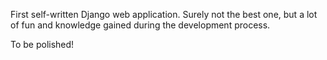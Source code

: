 First self-written Django web application. 
Surely not the best one, but a lot of fun and knowledge gained during the development process. 

To be polished!
